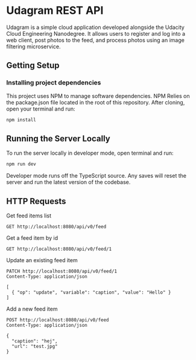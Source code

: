 # Udagram REST API

Udagram is a simple cloud application developed alongside the Udacity Cloud Engineering Nanodegree.
It allows users to register and log into a web client, post photos to the feed, and process photos using an image filtering microservice.

## Getting Setup

### Installing project dependencies

This project uses NPM to manage software dependencies. NPM Relies on the package.json file located in the root of this repository. After cloning, open your terminal and run:
```bash
npm install
```

## Running the Server Locally
To run the server locally in developer mode, open terminal and run:
```bash
npm run dev
```

Developer mode runs off the TypeScript source. Any saves will reset the server and run the latest version of the codebase. 

## HTTP Requests

Get feed items list
```
GET http://localhost:8080/api/v0/feed
```

Get a feed item by id
```
GET http://localhost:8080/api/v0/feed/1
```

Update an existing feed item
```
PATCH http://localhost:8080/api/v0/feed/1
Content-Type: application/json

[
  { "op": "update", "variable": "caption", "value": "Hello" }
]
```

Add a new feed item
```
POST http://localhost:8080/api/v0/feed
Content-Type: application/json

{
  "caption": "hej",
  "url": "test.jpg"
}
```
